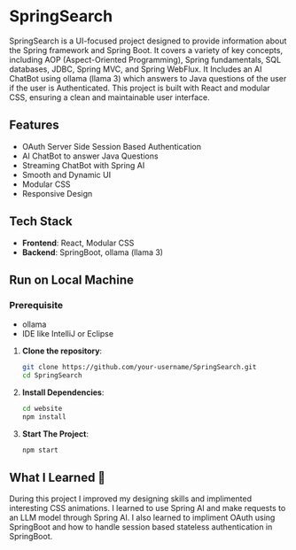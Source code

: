 # SpringSearch

SpringSearch is a UI-focused project designed to provide information about the Spring framework and Spring Boot. It covers a variety of key concepts, including AOP (Aspect-Oriented Programming), Spring fundamentals, SQL databases, JDBC, Spring MVC, and Spring WebFlux. It Includes an AI ChatBot using ollama (llama 3) which answers to Java questions of the user if the user is Authenticated. This project is built with React and modular CSS, ensuring a clean and maintainable user interface.

## Features
- OAuth Server Side Session Based Authentication
- AI ChatBot to answer Java Questions
- Streaming ChatBot with Spring AI
- Smooth and Dynamic UI
- Modular CSS
- Responsive Design

## Tech Stack

- **Frontend**: React, Modular CSS
- **Backend**: SpringBoot, ollama (llama 3)

## Run on Local Machine
### Prerequisite
- ollama
- IDE like IntelliJ or Eclipse

1. **Clone the repository**:
   ```bash
   git clone https://github.com/your-username/SpringSearch.git
   cd SpringSearch

2. **Install Dependencies**:
   ```bash
   cd website
   npm install

3. **Start The Project**:
    ```bash
    npm start

## What I Learned 🙂
During this project I improved my designing skills and implimented interesting CSS animations. I learned to use Spring AI and make requests to an LLM model through Spring AI. I also learned to impliment OAuth using SpringBoot and how to handle session based stateless authentication in SpringBoot. 

